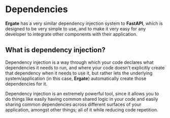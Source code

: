 # Dependencies

**Ergate** has a very similar dependency injection system to **FastAPI**, which is designed to be very simple to use, and to make it very easy for any developer to integrate other components with their application.


## What is dependency injection?

Dependency injection is a way through which your code declares what dependencies it needs to run, and where your code doesn't explicitly create that dependency when it needs to use it, but rather lets the underlying system/application (in this case, **Ergate**) automatically create those dependencies for it.

Dependency injection is an extremely powerful tool, since it allows you to do things like easily having common shared logic in your code and easily sharing common dependencies across different surfaces of your application, amongst other things; all of it while reducing code repetition.
